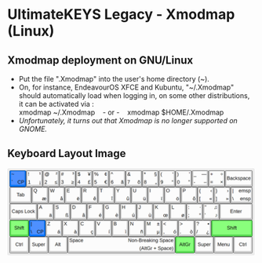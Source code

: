 # UltimateKEYS Legacy - Xmodmap (Linux)

## Xmodmap deployment on GNU/Linux

- Put the file ".Xmodmap" into the user's home directory (~).
- On, for instance, EndeavourOS XFCE and Kubuntu, "~/.Xmodmap" should automatically load when logging in, on some other distributions, it can be activated via&nbsp;:  
xmodmap ~/.Xmodmap&nbsp;&nbsp;&nbsp;&nbsp;- or -&nbsp;&nbsp;&nbsp;&nbsp;xmodmap $HOME/.Xmodmap
- *Unfortunately, it turns out that Xmodmap is no longer supported on GNOME.*

## Keyboard Layout Image

![UltimateKEYS - Keyboard Layout Image](/images/UltimateKEYS%20-%20Keyboard%20Layout%20Image.png)
